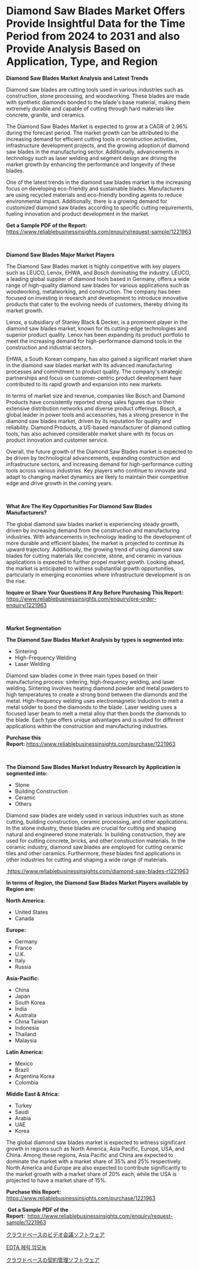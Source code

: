 <p><h1>Diamond Saw Blades Market Offers Provide Insightful Data for the Time Period from 2024 to 2031 and also Provide Analysis Based on Application, Type, and Region</h1></p><p><strong>Diamond Saw Blades Market Analysis and Latest Trends</strong></p>
<p><p>Diamond saw blades are cutting tools used in various industries such as construction, stone processing, and woodworking. These blades are made with synthetic diamonds bonded to the blade's base material, making them extremely durable and capable of cutting through hard materials like concrete, granite, and ceramics.</p><p>The Diamond Saw Blades Market is expected to grow at a CAGR of 2.96% during the forecast period. The market growth can be attributed to the increasing demand for efficient cutting tools in construction activities, infrastructure development projects, and the growing adoption of diamond saw blades in the manufacturing sector. Additionally, advancements in technology such as laser welding and segment design are driving the market growth by enhancing the performance and longevity of these blades.</p><p>One of the latest trends in the diamond saw blades market is the increasing focus on developing eco-friendly and sustainable blades. Manufacturers are using recycled materials and eco-friendly bonding agents to reduce environmental impact. Additionally, there is a growing demand for customized diamond saw blades according to specific cutting requirements, fueling innovation and product development in the market.</p></p>
<p><strong>Get a Sample PDF of the Report:&nbsp;</strong> <a href="https://www.reliablebusinessinsights.com/enquiry/request-sample/1221963">https://www.reliablebusinessinsights.com/enquiry/request-sample/1221963</a></p>
<p>&nbsp;</p>
<p><strong>Diamond Saw Blades Major Market Players</strong></p>
<p><p>The Diamond Saw Blades market is highly competitive with key players such as LEUCO, Lenox, EHWA, and Bosch dominating the industry. LEUCO, a leading global supplier of diamond tools based in Germany, offers a wide range of high-quality diamond saw blades for various applications such as woodworking, metalworking, and construction. The company has been focused on investing in research and development to introduce innovative products that cater to the evolving needs of customers, thereby driving its market growth.</p><p>Lenox, a subsidiary of Stanley Black & Decker, is a prominent player in the diamond saw blades market, known for its cutting-edge technologies and superior product quality. Lenox has been expanding its product portfolio to meet the increasing demand for high-performance diamond tools in the construction and industrial sectors.</p><p>EHWA, a South Korean company, has also gained a significant market share in the diamond saw blades market with its advanced manufacturing processes and commitment to product quality. The company's strategic partnerships and focus on customer-centric product development have contributed to its rapid growth and expansion into new markets.</p><p>In terms of market size and revenue, companies like Bosch and Diamond Products have consistently reported strong sales figures due to their extensive distribution networks and diverse product offerings. Bosch, a global leader in power tools and accessories, has a strong presence in the diamond saw blades market, driven by its reputation for quality and reliability. Diamond Products, a US-based manufacturer of diamond cutting tools, has also achieved considerable market share with its focus on product innovation and customer service.</p><p>Overall, the future growth of the Diamond Saw Blades market is expected to be driven by technological advancements, expanding construction and infrastructure sectors, and increasing demand for high-performance cutting tools across various industries. Key players who continue to innovate and adapt to changing market dynamics are likely to maintain their competitive edge and drive growth in the coming years.</p></p>
<p>&nbsp;</p>
<p><strong>What Are The Key Opportunities For Diamond Saw Blades Manufacturers?</strong></p>
<p><p>The global diamond saw blades market is experiencing steady growth, driven by increasing demand from the construction and manufacturing industries. With advancements in technology leading to the development of more durable and efficient blades, the market is projected to continue its upward trajectory. Additionally, the growing trend of using diamond saw blades for cutting materials like concrete, stone, and ceramic in various applications is expected to further propel market growth. Looking ahead, the market is anticipated to witness substantial growth opportunities, particularly in emerging economies where infrastructure development is on the rise.</p></p>
<p><strong>Inquire or Share Your Questions If Any Before Purchasing This Report:</strong> <a href="https://www.reliablebusinessinsights.com/enquiry/pre-order-enquiry/1221963">https://www.reliablebusinessinsights.com/enquiry/pre-order-enquiry/1221963</a></p>
<p>&nbsp;</p>
<p><strong>Market Segmentation</strong></p>
<p><strong>The Diamond Saw Blades Market Analysis by types is segmented into:</strong></p>
<p><ul><li>Sintering</li><li>High-Frequency Welding</li><li>Laser Welding</li></ul></p>
<p><p>Diamond saw blades come in three main types based on their manufacturing process: sintering, high-frequency welding, and laser welding. Sintering involves heating diamond powder and metal powders to high temperatures to create a strong bond between the diamonds and the metal. High-frequency welding uses electromagnetic induction to melt a metal solder to bond the diamonds to the blade. Laser welding uses a focused laser beam to melt a metal alloy that then bonds the diamonds to the blade. Each type offers unique advantages and is suited for different applications within the construction and manufacturing industries.</p></p>
<p><strong>Purchase this Report:&nbsp;</strong><a href="https://www.reliablebusinessinsights.com/purchase/1221963">https://www.reliablebusinessinsights.com/purchase/1221963</a></p>
<p>&nbsp;</p>
<p><strong>The Diamond Saw Blades Market Industry Research by Application is segmented into:</strong></p>
<p><ul><li>Stone</li><li>Building Construction</li><li>Ceramic</li><li>Others</li></ul></p>
<p><p>Diamond saw blades are widely used in various industries such as stone cutting, building construction, ceramic processing, and other applications. In the stone industry, these blades are crucial for cutting and shaping natural and engineered stone materials. In building construction, they are used for cutting concrete, bricks, and other construction materials. In the ceramic industry, diamond saw blades are employed for cutting ceramic tiles and other ceramics. Furthermore, these blades find applications in other industries for cutting and shaping a wide range of materials.</p></p>
<p><a href="https://www.reliablebusinessinsights.com/diamond-saw-blades-r1221963">&nbsp;https://www.reliablebusinessinsights.com/diamond-saw-blades-r1221963</a></p>
<p><strong>In terms of Region, the Diamond Saw Blades Market Players available by Region are:</strong></p>
<p>
    <p> <strong> North America: </strong>
        <ul>
            <li>United States</li>
            <li>Canada</li>
        </ul>
        </p> 
    <p> <strong> Europe: </strong>
        <ul>
            <li>Germany</li>
            <li>France</li>
            <li>U.K.</li>
            <li>Italy</li>
            <li>Russia</li>
        </ul>
        </p> 
    <p> <strong> Asia-Pacific: </strong>
        <ul>
            <li>China</li>
            <li>Japan</li>
            <li>South Korea</li>
            <li>India</li>
            <li>Australia</li>
            <li>China Taiwan</li>
            <li>Indonesia</li>
            <li>Thailand</li>
            <li>Malaysia</li>
        </ul>
        </p> 
    <p> <strong> Latin America: </strong>
        <ul>
            <li>Mexico</li>
            <li>Brazil</li>
            <li>Argentina Korea</li>
            <li>Colombia</li>
        </ul>
        </p> 
    <p> <strong> Middle East & Africa: </strong>
        <ul>
            <li>Turkey</li>
            <li>Saudi</li>
            <li>Arabia</li>
            <li>UAE</li>
            <li>Korea</li>
        </ul>
    </p>
    </p>
<p><p>The global diamond saw blades market is expected to witness significant growth in regions such as North America, Asia Pacific, Europe, USA, and China. Among these regions, Asia Pacific and China are expected to dominate the market with a market share of 35% and 25% respectively. North America and Europe are also expected to contribute significantly to the market growth with a market share of 20% each, while the USA is projected to have a market share of 15%.</p></p>
<p><strong>Purchase this Report: </strong><a href="https://www.reliablebusinessinsights.com/purchase/1221963">https://www.reliablebusinessinsights.com/purchase/1221963</a></p>
<p>&nbsp;<strong>Get a Sample PDF of the Report:&nbsp;&nbsp;</strong><a href="https://www.reliablebusinessinsights.com/enquiry/request-sample/1221963">https://www.reliablebusinessinsights.com/enquiry/request-sample/1221963</a></p>
<p><strong></strong></p>
<p><p><a href="https://github.com/SimeonBode1/Market-Research-Report-List-1/blob/main/3157587152003.md">クラウドベースのビデオ会議ソフトウェア</a></p><p><a href="https://github.com/RichardLueilwitz787/Market-Research-Report-List-2/blob/main/4039976161903.md">EDTA 페릭 암모늄</a></p><p><a href="https://github.com/leigh4852023/Market-Research-Report-List-1/blob/main/6413643152002.md">クラウドベースの契約管理ソフトウェア</a></p></p>